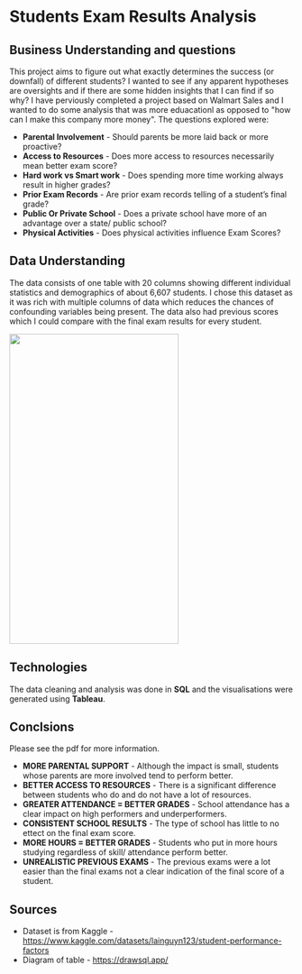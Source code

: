 # Students Exam Results Analysis
## Business Understanding and questions
This project aims to figure out what exactly determines the success (or downfall) of different students? I wanted to see if any apparent hypotheses are oversights and if there are some hidden insights that I can find if so why? I have perviously completed a project based on Walmart Sales and I wanted to do some analysis that was more eduacationl as opposed to "how can I make this company more money". The questions explored were:
- **Parental Involvement** - Should parents be more laid back or more proactive?
- **Access to Resources** - Does more access to resources necessarily mean better exam score?
- **Hard work vs Smart work** - Does spending more time working always result in higher grades?
- **Prior Exam Records** - Are prior exam records telling of a student’s final grade?
- **Public Or Private School** - Does a private school have more of an advantage over a state/ public school?
- **Physical Activities** - Does physical activities influence Exam Scores?


## Data Understanding
The data consists of one table with 20 columns showing different individual statistics and demographics of about 6,607 students. I chose this dataset as it was rich with multiple columns of data which reduces the chances of confounding variables being present. The data also had previous scores which I could compare with the final exam results for every student.

<img src="https://github.com/user-attachments/assets/351593ce-d996-4db5-9a2a-b9f2d035b570" width=300 height=550>

## Technologies
The data cleaning and analysis was done in **SQL** and the visualisations were generated using **Tableau**.

## Conclsions 
Please see the pdf for more information.
- **MORE PARENTAL SUPPORT** - Although the impact is small, students whose parents are more involved tend to perform better.
- **BETTER ACCESS TO RESOURCES** - There is a significant difference between students who do and do not have a lot of resources.
- **GREATER ATTENDANCE = BETTER GRADES** - School attendance has a clear impact on high performers and underperformers.
- **CONSISTENT SCHOOL RESULTS** - The type of school has little to no ettect on the final exam score.
- **MORE HOURS = BETTER GRADES** - Students who put in more hours studying regardless of skill/ attendance perform better.
- **UNREALISTIC PREVIOUS EXAMS** - The previous exams were a lot easier than the final exams not a clear indication of the final score of a student.

## Sources
- Dataset is from Kaggle - https://www.kaggle.com/datasets/lainguyn123/student-performance-factors
- Diagram of table - https://drawsql.app/

